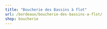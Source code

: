 ```yaml
---
title: "Boucherie des Bassins à flot"
url: /bordeaux/boucherie-des-bassins-a-flot/
shop: boucherie
---
```

